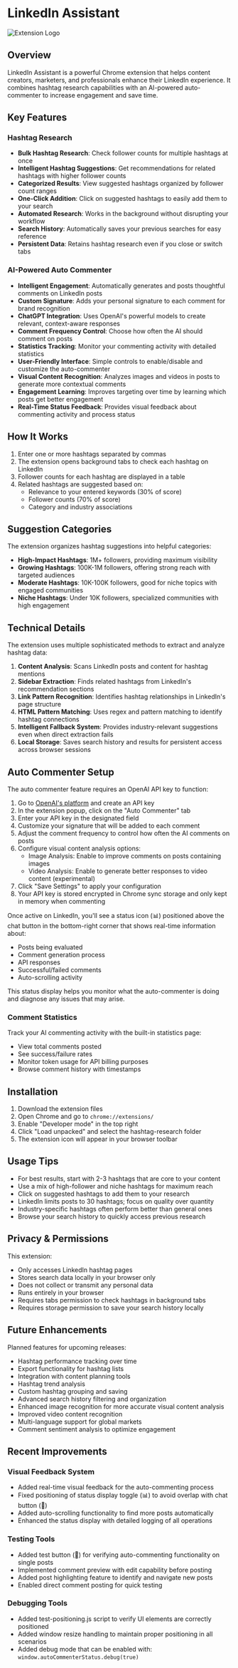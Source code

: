 # LinkedIn Assistant

![Extension Logo](ext-logo.png)

## Overview

LinkedIn Assistant is a powerful Chrome extension that helps content creators, marketers, and professionals enhance their LinkedIn experience. It combines hashtag research capabilities with an AI-powered auto-commenter to increase engagement and save time.

## Key Features

### Hashtag Research

- **Bulk Hashtag Research**: Check follower counts for multiple hashtags at once
- **Intelligent Hashtag Suggestions**: Get recommendations for related hashtags with higher follower counts
- **Categorized Results**: View suggested hashtags organized by follower count ranges
- **One-Click Addition**: Click on suggested hashtags to easily add them to your search
- **Automated Research**: Works in the background without disrupting your workflow
- **Search History**: Automatically saves your previous searches for easy reference
- **Persistent Data**: Retains hashtag research even if you close or switch tabs

### AI-Powered Auto Commenter

- **Intelligent Engagement**: Automatically generates and posts thoughtful comments on LinkedIn posts
- **Custom Signature**: Adds your personal signature to each comment for brand recognition
- **ChatGPT Integration**: Uses OpenAI's powerful models to create relevant, context-aware responses
- **Comment Frequency Control**: Choose how often the AI should comment on posts
- **Statistics Tracking**: Monitor your commenting activity with detailed statistics
- **User-Friendly Interface**: Simple controls to enable/disable and customize the auto-commenter
- **Visual Content Recognition**: Analyzes images and videos in posts to generate more contextual comments
- **Engagement Learning**: Improves targeting over time by learning which posts get better engagement
- **Real-Time Status Feedback**: Provides visual feedback about commenting activity and process status

## How It Works

1. Enter one or more hashtags separated by commas
2. The extension opens background tabs to check each hashtag on LinkedIn
3. Follower counts for each hashtag are displayed in a table
4. Related hashtags are suggested based on:
   - Relevance to your entered keywords (30% of score)
   - Follower counts (70% of score)
   - Category and industry associations

## Suggestion Categories

The extension organizes hashtag suggestions into helpful categories:

- **High-Impact Hashtags**: 1M+ followers, providing maximum visibility
- **Growing Hashtags**: 100K-1M followers, offering strong reach with targeted audiences
- **Moderate Hashtags**: 10K-100K followers, good for niche topics with engaged communities
- **Niche Hashtags**: Under 10K followers, specialized communities with high engagement

## Technical Details

The extension uses multiple sophisticated methods to extract and analyze hashtag data:

1. **Content Analysis**: Scans LinkedIn posts and content for hashtag mentions
2. **Sidebar Extraction**: Finds related hashtags from LinkedIn's recommendation sections
3. **Link Pattern Recognition**: Identifies hashtag relationships in LinkedIn's page structure
4. **HTML Pattern Matching**: Uses regex and pattern matching to identify hashtag connections
5. **Intelligent Fallback System**: Provides industry-relevant suggestions even when direct extraction fails
6. **Local Storage**: Saves search history and results for persistent access across browser sessions

## Auto Commenter Setup

The auto commenter feature requires an OpenAI API key to function:

1. Go to [OpenAI's platform](https://platform.openai.com/api-keys) and create an API key
2. In the extension popup, click on the "Auto Commenter" tab
3. Enter your API key in the designated field
4. Customize your signature that will be added to each comment
5. Adjust the comment frequency to control how often the AI comments on posts
6. Configure visual content analysis options:
   - Image Analysis: Enable to improve comments on posts containing images
   - Video Analysis: Enable to generate better responses to video content (experimental)
7. Click "Save Settings" to apply your configuration
8. Your API key is stored encrypted in Chrome sync storage and only kept in memory when commenting

Once active on LinkedIn, you'll see a status icon (📊) positioned above the chat button in the bottom-right corner that shows real-time information about:
- Posts being evaluated
- Comment generation process
- API responses
- Successful/failed comments
- Auto-scrolling activity

This status display helps you monitor what the auto-commenter is doing and diagnose any issues that may arise.

### Comment Statistics

Track your AI commenting activity with the built-in statistics page:

- View total comments posted
- See success/failure rates
- Monitor token usage for API billing purposes
- Browse comment history with timestamps

## Installation

1. Download the extension files
2. Open Chrome and go to `chrome://extensions/`
3. Enable "Developer mode" in the top right
4. Click "Load unpacked" and select the hashtag-research folder
5. The extension icon will appear in your browser toolbar

## Usage Tips

- For best results, start with 2-3 hashtags that are core to your content
- Use a mix of high-follower and niche hashtags for maximum reach
- Click on suggested hashtags to add them to your research
- LinkedIn limits posts to 30 hashtags; focus on quality over quantity
- Industry-specific hashtags often perform better than general ones
- Browse your search history to quickly access previous research

## Privacy & Permissions

This extension:
- Only accesses LinkedIn hashtag pages
- Stores search data locally in your browser only
- Does not collect or transmit any personal data
- Runs entirely in your browser
- Requires tabs permission to check hashtags in background tabs
- Requires storage permission to save your search history locally

## Future Enhancements

Planned features for upcoming releases:
- Hashtag performance tracking over time
- Export functionality for hashtag lists
- Integration with content planning tools
- Hashtag trend analysis
- Custom hashtag grouping and saving
- Advanced search history filtering and organization
- Enhanced image recognition for more accurate visual content analysis
- Improved video content recognition
- Multi-language support for global markets
- Comment sentiment analysis to optimize engagement

## Recent Improvements

### Visual Feedback System
- Added real-time visual feedback for the auto-commenting process
- Fixed positioning of status display toggle (📊) to avoid overlap with chat button (💬)
- Added auto-scrolling functionality to find more posts automatically
- Enhanced the status display with detailed logging of all operations

### Testing Tools
- Added test button (🧪) for verifying auto-commenting functionality on single posts
- Implemented comment preview with edit capability before posting
- Added post highlighting feature to identify and navigate new posts
- Enabled direct comment posting for quick testing

### Debugging Tools
- Added test-positioning.js script to verify UI elements are correctly positioned
- Added window resize handling to maintain proper positioning in all scenarios
- Added debug mode that can be enabled with: `window.autoCommenterStatus.debug(true)`